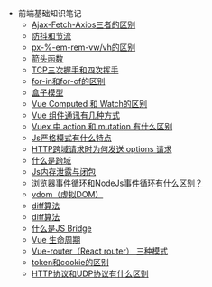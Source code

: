 <!--
 * @Description: In User Settings Edit
 * @Author: your name
 * @Date: 2019-07-31 20:55:21
 * @LastEditTime: 2019-08-01 10:21:10
 * @LastEditors: Please set LastEditors
 -->
- 前端基础知识笔记
    - [Ajax-Fetch-Axios三者的区别](/WebBase/src/1.md)
    - [防抖和节流](/WebBase/src/2.md)
    - [px-%-em-rem-vw/vh的区别](/WebBase/src/3.md)
    - [箭头函数](/WebBase/src/4.md)
    - [TCP三次握手和四次挥手](/WebBase/src/5.md)
    - [for-in和for-of的区别](/WebBase/src/6.md)
    - [盒子模型](/WebBase/src/7.md)
    - [Vue Computed 和 Watch的区别](/WebBase/src/8.md)
    - [Vue 组件通讯有几种方式](/WebBase/src/9.md)
    - [Vuex 中 action 和 mutation 有什么区别](/WebBase/src/10.md)
    - [Js严格模式有什么特点](/WebBase/src/11.md)
    - [HTTP跨域请求时为何发送 options 请求](/WebBase/src/12.md)
    - [什么是跨域](/WebBase/src/13.md)
    - [Js内存泄露与闭包](/WebBase/src/14.md)
    - [浏览器事件循环和NodeJs事件循环有什么区别？](/WebBase/src/15.md)
    - [vdom（虚拟DOM）](/WebBase/src/16.md)
    - [diff算法](/WebBase/src/17.md)
    - [diff算法](/WebBase/src/17.md)
    - [什么是JS Bridge](/WebBase/src/18.md)
    - [Vue 生命周期](/WebBase/src/19.md)
    - [Vue-router（React router） 三种模式](/WebBase/src/20.md)
    - [token和cookie的区别](/WebBase/src/21.md)
    - [HTTP协议和UDP协议有什么区别](/WebBase/src/22.md)

